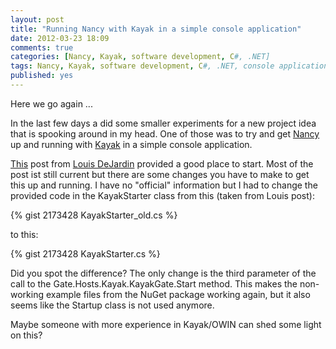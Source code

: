 ```yaml
---
layout: post
title: "Running Nancy with Kayak in a simple console application"
date: 2012-03-23 18:09
comments: true
categories: [Nancy, Kayak, software development, C#, .NET]
tags: Nancy, Kayak, software development, C#, .NET, console application, self host, OWIN
published: yes
---
```


Here we go again ...

In the last few days a did some smaller experiments for a new project idea that is spooking around in my head. One of those was to try and get [Nancy](http://nancyfx.org/) up and running with [Kayak](http://kayakhttp.com/) in a simple console application.

[This](http://whereslou.com/2012/01/16/gate-0-2-1-implementation-of-owin-online-at-nuget) post from [Louis DeJardin](http://twitter.com/loudej) provided a good place to start. Most of the post ist still current but there are some changes you have to make to get this up and running. I have no "official" information but I had to change the provided code in the KayakStarter class from this (taken from Louis post):

{% gist 2173428 KayakStarter_old.cs %} 

to this:

{% gist 2173428 KayakStarter.cs %} 

Did you spot the difference? The only change is the third parameter of the call to the Gate.Hosts.Kayak.KayakGate.Start method. This makes the non-working example files from the NuGet package working again, but it also seems like the Startup class is not used anymore. 

Maybe someone with more experience in Kayak/OWIN can shed some light on this?

